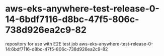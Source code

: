 # aws-eks-anywhere-test-release-0-14-6bdf7116-d8bc-47f5-806c-738d926ea2c9-82
repository for use with E2E test job aws-eks-anywhere-test-release-0-14:6bdf7116-d8bc-47f5-806c-738d926ea2c9-82
